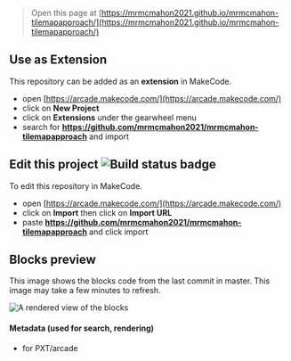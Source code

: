  


> Open this page at [https://mrmcmahon2021.github.io/mrmcmahon-tilemapapproach/](https://mrmcmahon2021.github.io/mrmcmahon-tilemapapproach/)

## Use as Extension

This repository can be added as an **extension** in MakeCode.

* open [https://arcade.makecode.com/](https://arcade.makecode.com/)
* click on **New Project**
* click on **Extensions** under the gearwheel menu
* search for **https://github.com/mrmcmahon2021/mrmcmahon-tilemapapproach** and import

## Edit this project ![Build status badge](https://github.com/mrmcmahon2021/mrmcmahon-tilemapapproach/workflows/MakeCode/badge.svg)

To edit this repository in MakeCode.

* open [https://arcade.makecode.com/](https://arcade.makecode.com/)
* click on **Import** then click on **Import URL**
* paste **https://github.com/mrmcmahon2021/mrmcmahon-tilemapapproach** and click import

## Blocks preview

This image shows the blocks code from the last commit in master.
This image may take a few minutes to refresh.

![A rendered view of the blocks](https://github.com/mrmcmahon2021/mrmcmahon-tilemapapproach/raw/master/.github/makecode/blocks.png)

#### Metadata (used for search, rendering)

* for PXT/arcade
<script src="https://makecode.com/gh-pages-embed.js"></script><script>makeCodeRender("{{ site.makecode.home_url }}", "{{ site.github.owner_name }}/{{ site.github.repository_name }}");</script>
